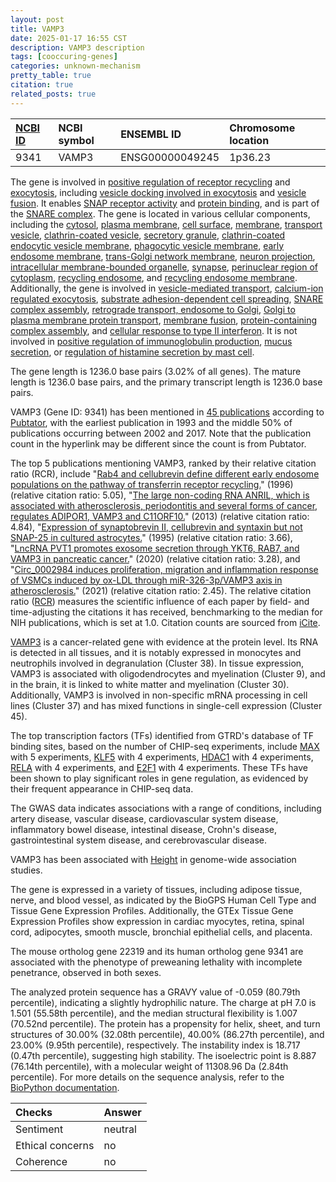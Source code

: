 ```yaml
---
layout: post
title: VAMP3
date: 2025-01-17 16:55 CST
description: VAMP3 description
tags: [cooccuring-genes]
categories: unknown-mechanism
pretty_table: true
citation: true
related_posts: true
---
```




| [NCBI ID](https://www.ncbi.nlm.nih.gov/gene/9341) | NCBI symbol | ENSEMBL ID | Chromosome location |
| :-------- | :------- | :-------- | :------- |
| 9341  | VAMP3 | ENSG00000049245 | 1p36.23 |



The gene is involved in [positive regulation of receptor recycling](https://amigo.geneontology.org/amigo/term/GO:0001921) and [exocytosis](https://amigo.geneontology.org/amigo/term/GO:0006887), including [vesicle docking involved in exocytosis](https://amigo.geneontology.org/amigo/term/GO:0006904) and [vesicle fusion](https://amigo.geneontology.org/amigo/term/GO:0006906). It enables [SNAP receptor activity](https://amigo.geneontology.org/amigo/term/GO:0005484) and [protein binding](https://amigo.geneontology.org/amigo/term/GO:0005515), and is part of the [SNARE complex](https://amigo.geneontology.org/amigo/term/GO:0031201). The gene is located in various cellular components, including the [cytosol](https://amigo.geneontology.org/amigo/term/GO:0005829), [plasma membrane](https://amigo.geneontology.org/amigo/term/GO:0005886), [cell surface](https://amigo.geneontology.org/amigo/term/GO:0009986), [membrane](https://amigo.geneontology.org/amigo/term/GO:0016020), [transport vesicle](https://amigo.geneontology.org/amigo/term/GO:0030133), [clathrin-coated vesicle](https://amigo.geneontology.org/amigo/term/GO:0030136), [secretory granule](https://amigo.geneontology.org/amigo/term/GO:0030141), [clathrin-coated endocytic vesicle membrane](https://amigo.geneontology.org/amigo/term/GO:0030669), [phagocytic vesicle membrane](https://amigo.geneontology.org/amigo/term/GO:0030670), [early endosome membrane](https://amigo.geneontology.org/amigo/term/GO:0031901), [trans-Golgi network membrane](https://amigo.geneontology.org/amigo/term/GO:0032588), [neuron projection](https://amigo.geneontology.org/amigo/term/GO:0043005), [intracellular membrane-bounded organelle](https://amigo.geneontology.org/amigo/term/GO:0043231), [synapse](https://amigo.geneontology.org/amigo/term/GO:0045202), [perinuclear region of cytoplasm](https://amigo.geneontology.org/amigo/term/GO:0048471), [recycling endosome](https://amigo.geneontology.org/amigo/term/GO:0055037), and [recycling endosome membrane](https://amigo.geneontology.org/amigo/term/GO:0055038). Additionally, the gene is involved in [vesicle-mediated transport](https://amigo.geneontology.org/amigo/term/GO:0016192), [calcium-ion regulated exocytosis](https://amigo.geneontology.org/amigo/term/GO:0017156), [substrate adhesion-dependent cell spreading](https://amigo.geneontology.org/amigo/term/GO:0034446), [SNARE complex assembly](https://amigo.geneontology.org/amigo/term/GO:0035493), [retrograde transport, endosome to Golgi](https://amigo.geneontology.org/amigo/term/GO:0042147), [Golgi to plasma membrane protein transport](https://amigo.geneontology.org/amigo/term/GO:0043001), [membrane fusion](https://amigo.geneontology.org/amigo/term/GO:0061025), [protein-containing complex assembly](https://amigo.geneontology.org/amigo/term/GO:0065003), and [cellular response to type II interferon](https://amigo.geneontology.org/amigo/term/GO:0071346). It is not involved in [positive regulation of immunoglobulin production](https://amigo.geneontology.org/amigo/term/GO:0002639), [mucus secretion](https://amigo.geneontology.org/amigo/term/GO:0070254), or [regulation of histamine secretion by mast cell](https://amigo.geneontology.org/amigo/term/GO:1903593).


The gene length is 1236.0 base pairs (3.02% of all genes). The mature length is 1236.0 base pairs, and the primary transcript length is 1236.0 base pairs.


VAMP3 (Gene ID: 9341) has been mentioned in [45 publications](https://pubmed.ncbi.nlm.nih.gov/?term=%22VAMP3%22) according to [Pubtator](https://academic.oup.com/nar/article/47/W1/W587/5494727), with the earliest publication in 1993 and the middle 50% of publications occurring between 2002 and 2017. Note that the publication count in the hyperlink may be different since the count is from Pubtator.


The top 5 publications mentioning VAMP3, ranked by their relative citation ratio (RCR), include "[Rab4 and cellubrevin define different early endosome populations on the pathway of transferrin receptor recycling.](https://pubmed.ncbi.nlm.nih.gov/8790369)" (1996) (relative citation ratio: 5.05), "[The large non-coding RNA ANRIL, which is associated with atherosclerosis, periodontitis and several forms of cancer, regulates ADIPOR1, VAMP3 and C11ORF10.](https://pubmed.ncbi.nlm.nih.gov/23813974)" (2013) (relative citation ratio: 4.84), "[Expression of synaptobrevin II, cellubrevin and syntaxin but not SNAP-25 in cultured astrocytes.](https://pubmed.ncbi.nlm.nih.gov/8549782)" (1995) (relative citation ratio: 3.66), "[LncRNA PVT1 promotes exosome secretion through YKT6, RAB7, and VAMP3 in pancreatic cancer.](https://pubmed.ncbi.nlm.nih.gov/32499447)" (2020) (relative citation ratio: 3.28), and "[Circ_0002984 induces proliferation, migration and inflammation response of VSMCs induced by ox-LDL through miR-326-3p/VAMP3 axis in atherosclerosis.](https://pubmed.ncbi.nlm.nih.gov/34169652)" (2021) (relative citation ratio: 2.45). The relative citation ratio ([RCR](https://journals.plos.org/plosbiology/article?id=10.1371/journal.pbio.1002541)) measures the scientific influence of each paper by field- and time-adjusting the citations it has received, benchmarking to the median for NIH publications, which is set at 1.0. Citation counts are sourced from [iCite](https://icite.od.nih.gov).


[VAMP3](https://www.proteinatlas.org/ENSG00000049245-VAMP3) is a cancer-related gene with evidence at the protein level. Its RNA is detected in all tissues, and it is notably expressed in monocytes and neutrophils involved in degranulation (Cluster 38). In tissue expression, VAMP3 is associated with oligodendrocytes and myelination (Cluster 9), and in the brain, it is linked to white matter and myelination (Cluster 30). Additionally, VAMP3 is involved in non-specific mRNA processing in cell lines (Cluster 37) and has mixed functions in single-cell expression (Cluster 45).


The top transcription factors (TFs) identified from GTRD's database of TF binding sites, based on the number of CHIP-seq experiments, include [MAX](https://www.ncbi.nlm.nih.gov/gene/4149) with 5 experiments, [KLF5](https://www.ncbi.nlm.nih.gov/gene/688) with 4 experiments, [HDAC1](https://www.ncbi.nlm.nih.gov/gene/3065) with 4 experiments, [RELA](https://www.ncbi.nlm.nih.gov/gene/5970) with 4 experiments, and [E2F1](https://www.ncbi.nlm.nih.gov/gene/1869) with 4 experiments. These TFs have been shown to play significant roles in gene regulation, as evidenced by their frequent appearance in CHIP-seq data.



The GWAS data indicates associations with a range of conditions, including artery disease, vascular disease, cardiovascular system disease, inflammatory bowel disease, intestinal disease, Crohn's disease, gastrointestinal system disease, and cerebrovascular disease.


VAMP3 has been associated with [Height](https://pubmed.ncbi.nlm.nih.gov/36224396) in genome-wide association studies.


The gene is expressed in a variety of tissues, including adipose tissue, nerve, and blood vessel, as indicated by the BioGPS Human Cell Type and Tissue Gene Expression Profiles. Additionally, the GTEx Tissue Gene Expression Profiles show expression in cardiac myocytes, retina, spinal cord, adipocytes, smooth muscle, bronchial epithelial cells, and placenta.



The mouse ortholog gene 22319 and its human ortholog gene 9341 are associated with the phenotype of preweaning lethality with incomplete penetrance, observed in both sexes.


The analyzed protein sequence has a GRAVY value of -0.059 (80.79th percentile), indicating a slightly hydrophilic nature. The charge at pH 7.0 is 1.501 (55.58th percentile), and the median structural flexibility is 1.007 (70.52nd percentile). The protein has a propensity for helix, sheet, and turn structures of 30.00% (32.08th percentile), 40.00% (86.27th percentile), and 23.00% (9.95th percentile), respectively. The instability index is 18.717 (0.47th percentile), suggesting high stability. The isoelectric point is 8.887 (76.14th percentile), with a molecular weight of 11308.96 Da (2.84th percentile). For more details on the sequence analysis, refer to the [BioPython documentation](https://biopython.org/docs/1.75/api/Bio.SeqUtils.ProtParam.html).





| Checks    | Answer |
| :-------- | :------- |
| Sentiment  | neutral   |
| Ethical concerns | no     |
| Coherence    | no    |